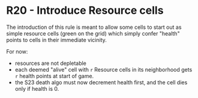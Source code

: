 # R20 - Introduce Resource cells

The introduction of this rule is meant to allow some cells to start out as simple resource cells (green on the grid) which simply confer "health" points to cells in their immediate vicinity.

For now:

- resources are not depletable
- each deemed "alive" cell with `r` Resource cells in its neighborhood gets `r` health points at start of game.
- the S23 death algo must now decrement health first, and the cell dies only if health is 0.
